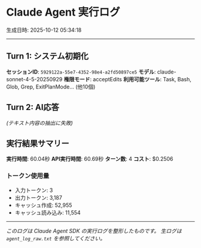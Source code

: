 # Claude Agent 実行ログ

生成日時: 2025-10-12 05:34:18

---

## Turn 1: システム初期化

**セッションID**: `5929122a-55e7-4352-98e4-a2fd50897ce5`
**モデル**: claude-sonnet-4-5-20250929
**権限モード**: acceptEdits
**利用可能ツール**: Task, Bash, Glob, Grep, ExitPlanMode... (他10個)

## Turn 2: AI応答

*(テキスト内容の抽出に失敗)*

## 実行結果サマリー

**実行時間**: 60.04秒
**API実行時間**: 60.69秒
**ターン数**: 4
**コスト**: $0.2506

### トークン使用量
- 入力トークン: 3
- 出力トークン: 3,187
- キャッシュ作成: 52,955
- キャッシュ読み込み: 11,554

---

*このログは Claude Agent SDK の実行ログを整形したものです。*
*生ログは `agent_log_raw.txt` を参照してください。*